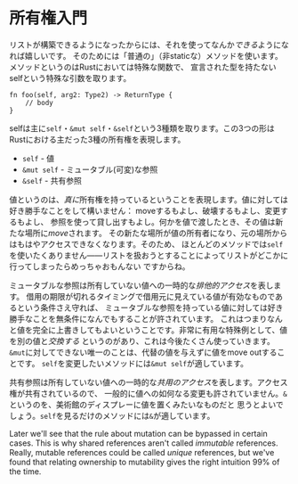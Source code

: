 # 所有権入門

<!-- Now that we can construct a list, it'd be nice to be able to *do* something -->
<!-- with it. We do that with "normal" (non-static) methods. Methods are a special -->
<!-- case of function in Rust because of  the `self` argument, which doesn't have -->
<!-- a declared type: -->
リストが構築できるようになったからには、それを使ってなんか*できる*ようになれば嬉しいです。
そのためには「普通の」（非staticな）メソッドを使います。メソッドというのはRustにおいては特殊な関数で、
宣言された型を持たないselfという特殊な引数を取ります。

```rust,ignore
fn foo(self, arg2: Type2) -> ReturnType {
    // body
}
```

<!-- There are 3 primary forms that self can take: `self`, `&mut self`, and `&self`. -->
<!-- These 3 forms represent the three primary forms of ownership in Rust: -->
selfは主に`self`・`&mut self`・`&self`という3種類を取ります。この3つの形は
Rustにおける主だった3種の所有権を表現します。

<!-- * `self` - Value -->
<!-- * `&mut self` - mutable reference -->
<!-- * `&self` - shared reference -->
* `self` - 値
* `&mut self` - ミュータブル(可変)な参照
* `&self` - 共有参照
<!-- 普通「イミュータブルな参照」と呼ばれているっぽくて困っている -->
<!-- 「共有参照」と訳しているteratailを見つけたのでとりあえず採用 -->

<!-- A value represents *true* ownership. You can do whatever you want with a value: -->
<!-- move it, destroy it, mutate it, or loan it out via a reference. When you pass -->
<!-- something by value, it's *moved* to the new location. The new location now -->
<!-- owns the value, and the old location can no longer access it. For this reason -->
<!-- most methods don't want `self` -- it would be pretty lame if trying to work with -->
<!-- a list made it go away! -->
値というのは、*真に*所有権を持っているということを表現します。値に対しては好き勝手なことをして構いません：
move<!-- technical termな気がしてる -->するもよし、破壊するもよし、変更するもよし、
参照を使って貸し出すもよし。何かを値で渡したとき、その値は新たな場所に*move*されます。
その新たな場所が値の所有者になり、元の場所からはもはやアクセスできなくなります。そのため、
ほとんどのメソッドでは`self`を使いたくありません――リストを扱おうとすることによってリストがどこかに
行ってしまったらめっちゃおもんない<!--かなり困ってググったらこれが出てきた。これよりうまい訳語が思いつかない。-->
ですからね。

<!-- A mutable reference represents temporary *exclusive access* to a value that you -->
<!-- don't own. You're allowed to do absolutely anything you want to a value you -->
<!-- have a mutable reference to as long as when your loan expires, wherever you -->
<!-- loaned it from still sees a valid value. This means you can actually completely -->
<!-- overwrite the value. A really useful special case of this is *swapping* a value -->
<!-- out for another, which we'll be using a lot. The only thing you can't do with an -->
<!-- `&mut` is move the value out with no replacement. `&mut self` is great for -->
<!-- methods that want to mutate `self`. -->
ミュータブルな参照は所有していない値への一時的な*排他的アクセス*を表します。
借用の期限が切れるタイミングで借用元に見えている値が有効なものであるという条件さえ守れば、
ミュータブルな参照を持っている値に対しては好き勝手なことを無条件になんでもすることが許されています。
これはつまりなんと値を完全に上書きしてもよいということです。非常に有用な特殊例として、値を別の値と*交換する*
というのがあり、<!-- swap out の outを上手く訳出したい -->これは今後たくさん使っていきます。
`&mut`に対してできない唯一のことは、代替の値を与えずに値をmove out<!-- これどうしよう -->することです。
`self`を変更したいメソッドには`&mut self`が適しています。

<!-- A shared reference represents temporary *shared access* to a value that you -->
<!-- don't own. Because you have shared access, you're generally not allowed to -->
<!-- mutate anything. Think of `&` as putting the value out on display in a museum. -->
<!-- `&` is great for methods that only want to observe `self`. -->
共有参照は所有していない値への一時的な*共用のアクセス*を表します。アクセス権が共有されているので、
一般的に値への如何なる変更も許されていません。`&`というのを、美術館のディスプレーに値を置くみたいなものだと
思うとよいでしょう。`self`を見るだけのメソッドには`&`が適しています。

Later we'll see that the rule about mutation can be bypassed in certain cases.
This is why shared references aren't called *immutable* references. Really,
mutable references could be called *unique* references, but we've found that
relating ownership to mutability gives the right intuition 99% of the time.
